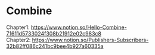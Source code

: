 # Combine 

Chapter1: https://www.notion.so/Hello-Combine-71611d5733024f308b21912e02c983c8 <br/>
Chapter2: https://www.notion.so/Publishers-Subscribers-32b82ff086c241bc9bee4b927a60335a
